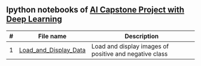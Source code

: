 ## Ipython notebooks of [AI Capstone Project with Deep Learning](https://www.coursera.org/learn/ai-deep-learning-capstone/home/welcome)

| # | **File name** |  **Description** |
| ---------- |--------- | ------------------------------------------------| 
|1|[Load_and_Display_Data](https://github.com/ruchikaverma-iitg/ML-DL-RL_Codes/blob/master/Hands_on_Deep_Learning/AI_Capstone_Project_with_Deep_Learning/L1_load_and_display_data.ipynb)| Load and display images of positive and negative class|

